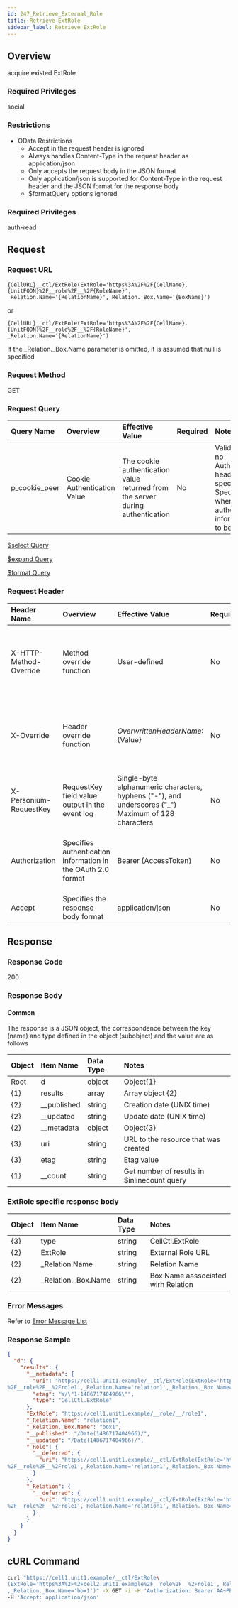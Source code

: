 ```yaml
---
id: 247_Retrieve_External_Role
title: Retrieve ExtRole
sidebar_label: Retrieve ExtRole
---
```


## Overview

acquire existed ExtRole

### Required Privileges

social

### Restrictions

* OData Restrictions
    * Accept in the request header is ignored
    * Always handles Content-Type in the request header as application/json
    * Only accepts the request body in the JSON format
    * Only application/json is supported for Content-Type in the request header and the JSON format for the response body
    * $formatQuery options ignored

### Required Privileges

auth-read

## Request

### Request URL

```
{CellURL}__ctl/ExtRole(ExtRole='https%3A%2F%2F{CellName}.{UnitFQDN}%2F__role%2F__%2F{RoleName}',
_Relation.Name='{RelationName}',_Relation._Box.Name='{BoxName}')
```
or

```
{CellURL}__ctl/ExtRole(ExtRole='https%3A%2F%2F{CellName}.{UnitFQDN}%2F__role%2F__%2F{RoleName}',
_Relation.Name='{RelationName}')
```

If the \_Relation.\_Box.Name parameter is omitted, it is assumed that null is specified

### Request Method

GET

### Request Query

|Query Name|Overview|Effective Value|Required|Notes|
|:--|:--|:--|:--|:--|
|p_cookie_peer|Cookie Authentication Value|The cookie authentication value returned from the server during authentication|No|Valid only if no Authorization header specified<br>Specify this when cookie authentication information is to be used|

[$select  Query](406_Select_Query.md)

[$expand  Query](405_Expand_Query.md)

[$format  Query](404_Format_Query.md)

### Request Header

|Header Name|Overview|Effective Value|Required|Notes|
|:--|:--|:--|:--|:--|
|X-HTTP-Method-Override|Method override function|User-defined|No|If you specify this value when requesting with the POST method, the specified value will be used as a method.|
|X-Override|Header override function|${OverwrittenHeaderName}:${Value}|No|Overwrite normal HTTP header value. To overwrite multiple headers, specify multiple X-Override headers.|
|X-Personium-RequestKey|RequestKey field value output in the event log|Single-byte alphanumeric characters, hyphens ("-"), and underscores ("_")<br>Maximum of 128 characters|No|PCS-${32 character string with UUID} by default|
|Authorization|Specifies authentication information in the OAuth 2.0 format|Bearer {AccessToken}|No|* Authentication tokens are the tokens acquired using the Authentication Token Acquisition API|
|Accept|Specifies the response body format|application/json|No|[application/json] by default|


## Response

### Response Code

200

### Response Body

#### Common

The response is a JSON object, the correspondence between the key (name) and type defined in the object (subobject) and the value are as follows

|Object|Item Name|Data Type|Notes|
|:--|:--|:--|:--|
|Root|d|object|Object{1}|
|{1}|results|array|Array object {2}|
|{2}|__published|string|Creation date (UNIX time)|
|{2}|__updated|string|Update date (UNIX time)|
|{2}|__metadata|object|Object{3}|
|{3}|uri|string|URL to the resource that was created|
|{3}|etag|string|Etag value|
|{1}|__count|string|Get number of results in $inlinecount query|

### ExtRole specific response body

|Object|Item Name|Data Type|Notes|
|:--|:--|:--|:--|
|{3}|type|string|CellCtl.ExtRole|
|{2}|ExtRole|string|External Role URL|
|{2}|_Relation.Name|string|Relation Name|
|{2}|_Relation._Box.Name|string|Box Name aassociated wirh Relation|

### Error Messages

Refer to [Error Message List](004_Error_Messages.md)

### Response Sample

```JSON
{
  "d": {
    "results": {
      "__metadata": {
        "uri": "https://cell1.unit1.example/__ctl/ExtRole(ExtRole='https%3A%2F%2Fcell1.unit1.example
%2F__role%2F__%2Frole1',_Relation.Name='relation1',_Relation._Box.Name='box1')",
        "etag": "W/\"1-1486717404966\"",
        "type": "CellCtl.ExtRole"
      },
      "ExtRole": "https://cell1.unit1.example/__role/__/role1",
      "_Relation.Name": "relation1",
      "_Relation._Box.Name": "box1",
      "__published": "/Date(1486717404966)/",
      "__updated": "/Date(1486717404966)/",
      "_Role": {
        "__deferred": {
          "uri": "https://cell1.unit1.example/__ctl/ExtRole(ExtRole='https%3A%2F%2Fcell1.unit1.example
%2F__role%2F__%2Frole1',_Relation.Name='relation1',_Relation._Box.Name='box1')/_Role"
        }
      },
      "_Relation": {
        "__deferred": {
          "uri": "https://cell1.unit1.example/__ctl/ExtRole(ExtRole='https%3A%2F%2Fcell1.unit1.example
%2F__role%2F__%2Frole1',_Relation.Name='relation1',_Relation._Box.Name='box1')/_Relation"
        }
      }
    }
  }
}
```


## cURL Command

```sh
curl "https://cell1.unit1.example/__ctl/ExtRole\
(ExtRole='https%3A%2F%2Fcell2.unit1.example%2F__role%2F__%2Frole1',_Relation.Name='relation1'\
,_Relation._Box.Name='box1')" -X GET -i -H 'Authorization: Bearer AA~PBDc...(snip)...FrTjA' \
-H 'Accept: application/json'
```
